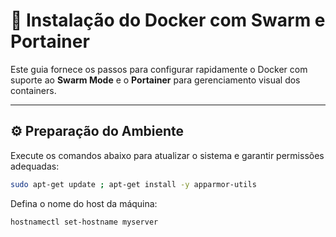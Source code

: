 # 🐳 Instalação do Docker com Swarm e Portainer

Este guia fornece os passos para configurar rapidamente o Docker com suporte ao **Swarm Mode** e o **Portainer** para gerenciamento visual dos containers.

---

## ⚙️ Preparação do Ambiente

Execute os comandos abaixo para atualizar o sistema e garantir permissões adequadas:

```bash
sudo apt-get update ; apt-get install -y apparmor-utils
```

Defina o nome do host da máquina:

```bash
hostnamectl set-hostname myserver
```
